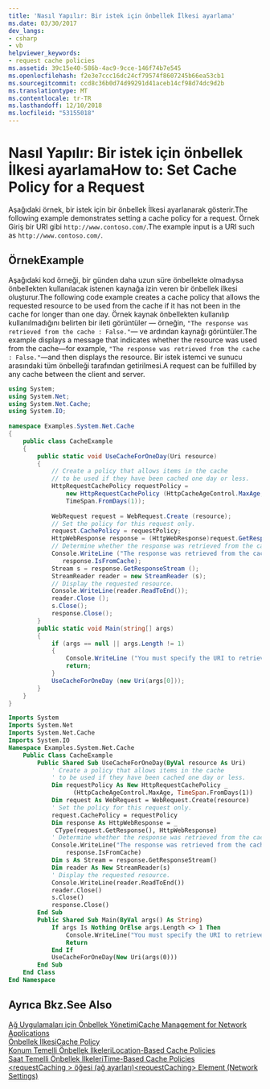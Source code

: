 ```yaml
---
title: 'Nasıl Yapılır: Bir istek için önbellek İlkesi ayarlama'
ms.date: 03/30/2017
dev_langs:
- csharp
- vb
helpviewer_keywords:
- request cache policies
ms.assetid: 39c15e40-586b-4ac9-9cce-146f74b7e545
ms.openlocfilehash: f2e3e7ccc16dc24cf79574f8607245b66ea53cb1
ms.sourcegitcommit: ccd8c36b0d74d99291d41aceb14cf98d74dc9d2b
ms.translationtype: MT
ms.contentlocale: tr-TR
ms.lasthandoff: 12/10/2018
ms.locfileid: "53155018"
---
```

# <a name="how-to-set-cache-policy-for-a-request"></a><span data-ttu-id="f8573-102">Nasıl Yapılır: Bir istek için önbellek İlkesi ayarlama</span><span class="sxs-lookup"><span data-stu-id="f8573-102">How to: Set Cache Policy for a Request</span></span>
<span data-ttu-id="f8573-103">Aşağıdaki örnek, bir istek için bir önbellek İlkesi ayarlanarak gösterir.</span><span class="sxs-lookup"><span data-stu-id="f8573-103">The following example demonstrates setting a cache policy for a request.</span></span> <span data-ttu-id="f8573-104">Örnek Giriş bir URI gibi `http://www.contoso.com/`.</span><span class="sxs-lookup"><span data-stu-id="f8573-104">The example input is a URI such as `http://www.contoso.com/`.</span></span>  
  
## <a name="example"></a><span data-ttu-id="f8573-105">Örnek</span><span class="sxs-lookup"><span data-stu-id="f8573-105">Example</span></span>  
 <span data-ttu-id="f8573-106">Aşağıdaki kod örneği, bir günden daha uzun süre önbellekte olmadıysa önbellekten kullanılacak istenen kaynağa izin veren bir önbellek ilkesi oluşturur.</span><span class="sxs-lookup"><span data-stu-id="f8573-106">The following code example creates a cache policy that allows the requested resource to be used from the cache if it has not been in the cache for longer than one day.</span></span> <span data-ttu-id="f8573-107">Örnek kaynak önbellekten kullanılıp kullanılmadığını belirten bir ileti görüntüler — örneğin, `"The response was retrieved from the cache : False."`— ve ardından kaynağı görüntüler.</span><span class="sxs-lookup"><span data-stu-id="f8573-107">The example displays a message that indicates whether the resource was used from the cache—for example, `"The response was retrieved from the cache : False."`—and then displays the resource.</span></span> <span data-ttu-id="f8573-108">Bir istek istemci ve sunucu arasındaki tüm önbelleği tarafından getirilmesi.</span><span class="sxs-lookup"><span data-stu-id="f8573-108">A request can be fulfilled by any cache between the client and server.</span></span>  
  
```csharp  
using System;  
using System.Net;  
using System.Net.Cache;  
using System.IO;  
  
namespace Examples.System.Net.Cache  
{  
    public class CacheExample  
    {     
        public static void UseCacheForOneDay(Uri resource)  
        {  
            // Create a policy that allows items in the cache  
            // to be used if they have been cached one day or less.  
            HttpRequestCachePolicy requestPolicy =   
                new HttpRequestCachePolicy (HttpCacheAgeControl.MaxAge,  
                TimeSpan.FromDays(1));  
  
            WebRequest request = WebRequest.Create (resource);  
            // Set the policy for this request only.  
            request.CachePolicy = requestPolicy;  
            HttpWebResponse response = (HttpWebResponse)request.GetResponse();  
            // Determine whether the response was retrieved from the cache.  
            Console.WriteLine ("The response was retrieved from the cache : {0}.",  
               response.IsFromCache);  
            Stream s = response.GetResponseStream ();  
            StreamReader reader = new StreamReader (s);  
            // Display the requested resource.  
            Console.WriteLine(reader.ReadToEnd());  
            reader.Close ();  
            s.Close();  
            response.Close();  
        }  
        public static void Main(string[] args)  
        {  
            if (args == null || args.Length != 1)  
            {  
                Console.WriteLine ("You must specify the URI to retrieve.");  
                return;  
            }  
            UseCacheForOneDay (new Uri(args[0]));  
        }  
    }  
}  
```  
  
```vb  
Imports System  
Imports System.Net  
Imports System.Net.Cache  
Imports System.IO  
Namespace Examples.System.Net.Cache  
    Public Class CacheExample  
        Public Shared Sub UseCacheForOneDay(ByVal resource As Uri)  
            ' Create a policy that allows items in the cache  
            ' to be used if they have been cached one day or less.  
            Dim requestPolicy As New HttpRequestCachePolicy _  
                  (HttpCacheAgeControl.MaxAge, TimeSpan.FromDays(1))  
            Dim request As WebRequest = WebRequest.Create(resource)  
            ' Set the policy for this request only.  
            request.CachePolicy = requestPolicy  
            Dim response As HttpWebResponse = _  
             CType(request.GetResponse(), HttpWebResponse)  
            ' Determine whether the response was retrieved from the cache.  
            Console.WriteLine("The response was retrieved from the cache : {0}.", _  
                response.IsFromCache)  
            Dim s As Stream = response.GetResponseStream()  
            Dim reader As New StreamReader(s)  
            ' Display the requested resource.  
            Console.WriteLine(reader.ReadToEnd())  
            reader.Close()  
            s.Close()  
            response.Close()  
        End Sub  
        Public Shared Sub Main(ByVal args() As String)  
            If args Is Nothing OrElse args.Length <> 1 Then  
                Console.WriteLine("You must specify the URI to retrieve.")  
                Return  
            End If  
            UseCacheForOneDay(New Uri(args(0)))  
        End Sub  
    End Class  
End Namespace  
```  
  
## <a name="see-also"></a><span data-ttu-id="f8573-109">Ayrıca Bkz.</span><span class="sxs-lookup"><span data-stu-id="f8573-109">See Also</span></span>  
 [<span data-ttu-id="f8573-110">Ağ Uygulamaları için Önbellek Yönetimi</span><span class="sxs-lookup"><span data-stu-id="f8573-110">Cache Management for Network Applications</span></span>](../../../docs/framework/network-programming/cache-management-for-network-applications.md)  
 [<span data-ttu-id="f8573-111">Önbellek İlkesi</span><span class="sxs-lookup"><span data-stu-id="f8573-111">Cache Policy</span></span>](../../../docs/framework/network-programming/cache-policy.md)  
 [<span data-ttu-id="f8573-112">Konum Temelli Önbellek İlkeleri</span><span class="sxs-lookup"><span data-stu-id="f8573-112">Location-Based Cache Policies</span></span>](../../../docs/framework/network-programming/location-based-cache-policies.md)  
 [<span data-ttu-id="f8573-113">Saat Temelli Önbellek İlkeleri</span><span class="sxs-lookup"><span data-stu-id="f8573-113">Time-Based Cache Policies</span></span>](../../../docs/framework/network-programming/time-based-cache-policies.md)  
 [<span data-ttu-id="f8573-114">\<requestCaching > öğesi (ağ ayarları)</span><span class="sxs-lookup"><span data-stu-id="f8573-114">\<requestCaching> Element (Network Settings)</span></span>](../../../docs/framework/configure-apps/file-schema/network/requestcaching-element-network-settings.md)
